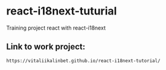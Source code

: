 # react-i18next-tuturial

Training project react with react-i18next

## Link to work project:

```
https://vitaliikalinbet.github.io/react-i18next-tutorial/
```
